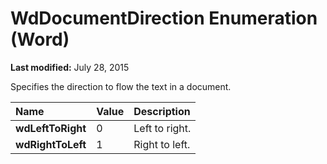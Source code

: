 
# WdDocumentDirection Enumeration (Word)

 **Last modified:** July 28, 2015

Specifies the direction to flow the text in a document.


|**Name**|**Value**|**Description**|
|:-----|:-----|:-----|
| **wdLeftToRight**|0|Left to right.|
| **wdRightToLeft**|1|Right to left.|
